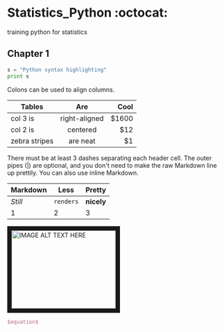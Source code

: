 # Statistics_Python :octocat:
training python for statistics


## Chapter 1



```python
s = "Python syntax highlighting"
print s
```
Colons can be used to align columns.

| Tables        | Are           | Cool  |
| ------------- |:-------------:| -----:|
| col 3 is      | right-aligned | $1600 |
| col 2 is      | centered      |   $12 |
| zebra stripes | are neat      |    $1 |

There must be at least 3 dashes separating each header cell.
The outer pipes (|) are optional, and you don't need to make the 
raw Markdown line up prettily. You can also use inline Markdown.

Markdown | Less | Pretty
--- | --- | ---
*Still* | `renders` | **nicely**
1 | 2 | 3

<a href="https://www.youtube.com/watch?v=KWGrPNqz4uc
" target="_blank"><img src="" 
alt="IMAGE ALT TEXT HERE" width="240" height="180" border="10" /></a>
```LaTeX
$equation$
```

